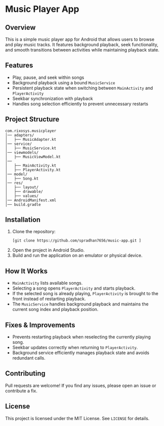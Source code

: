 # Music Player App

## Overview
This is a simple music player app for Android that allows users to browse and play music tracks. It features background playback, seek functionality, and smooth transitions between activities while maintaining playback state.

## Features
- Play, pause, and seek within songs
- Background playback using a bound `MusicService`
- Persistent playback state when switching between `MainActivity` and `PlayerActivity`
- Seekbar synchronization with playback
- Handles song selection efficiently to prevent unnecessary restarts

## Project Structure
```
com.rixosys.musicplayer
│── adapters/
│   ├── MusicAdapter.kt
│── service/
│   ├── MusicService.kt
│── viewmodels/
│   ├── MusicViewModel.kt
│── 
│   ├── MainActivity.kt
│   ├── PlayerActivity.kt
│── model/
│   ├── Song.kt
│── res/
│   ├── layout/
│   ├── drawable/
│   ├── values/
│── AndroidManifest.xml
│── build.gradle
```

## Installation
1. Clone the repository:
   ```sh
   [git clone https://github.com/spradhan7656/music-app.git ]
   ```
2. Open the project in Android Studio.
3. Build and run the application on an emulator or physical device.

## How It Works
- `MainActivity` lists available songs.
- Selecting a song opens `PlayerActivity` and starts playback.
- If the selected song is already playing, `PlayerActivity` is brought to the front instead of restarting playback.
- The `MusicService` handles background playback and maintains the current song index and playback position.

## Fixes & Improvements
- Prevents restarting playback when reselecting the currently playing song.
- Seekbar updates correctly when returning to `PlayerActivity`.
- Background service efficiently manages playback state and avoids redundant calls.

## Contributing
Pull requests are welcome! If you find any issues, please open an issue or contribute a fix.

## License
This project is licensed under the MIT License. See `LICENSE` for details.

